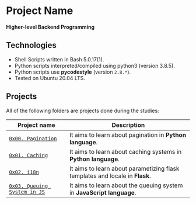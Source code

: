 # Project Name
**Higher-level Backend Programming**

## Technologies
* Shell Scripts written in Bash 5.0.17(1).
* Python scripts interpreted/compiled using python3 (version 3.8.5).
* Python scripts use **pycodestyle** (version `2.8.*`).
* Tested on Ubuntu 20.04 LTS.

## Projects
All of the following folders are projects done during the studies:

| Project name | Description |
| ------------ | ----------- |
| [`0x00. Pagination`](https://github.com/Mouadnait/alx-backend/tree/master/0x00-pagination) | It aims to learn about pagination in **Python language**.|
| [`0x01. Caching`](https://github.com/Mouadnait/alx-backend/tree/master/0x01-caching) | It aims to learn about caching systems in **Python language**.|
| [`0x02. i18n`](https://github.com/Mouadnait/alx-backend/tree/master/0x02-i18n) | It aims to learn about parametizing flask templates and locale in **Flask**.|
| [`0x03. Queuing System in JS`](https://github.com/Mouadnait/alx-backend/tree/master/0x03-queuing_system_in_js) | It aims to learn about the queuing system in **JavaScript language**.|
